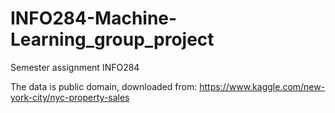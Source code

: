# INFO284-Machine-Learning_group_project
Semester assignment INFO284

The data is public domain, downloaded from: https://www.kaggle.com/new-york-city/nyc-property-sales
